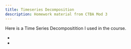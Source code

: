 ```yaml
---
title: Timeseries Decomposition
description: Homework material from CTBA Mod 3
---
```


Here is a Time Series Decompositition I used in the course. 

-
-
